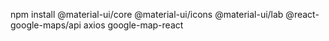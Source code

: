 npm install @material-ui/core @material-ui/icons @material-ui/lab @react-google-maps/api axios google-map-react